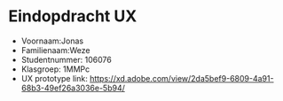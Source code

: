# Eindopdracht UX

- Voornaam:Jonas
- Familienaam:Weze
- Studentnummer: 106076
- Klasgroep: 1MMPc
- UX prototype link: https://xd.adobe.com/view/2da5bef9-6809-4a91-68b3-49ef26a3036e-5b94/